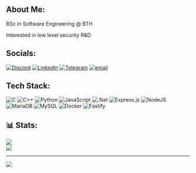 ## About Me:
BSc in Software Engineering @ BTH 

Interested in low level security R&D


## Socials:
[![Discord](https://img.shields.io/badge/Discord-%237289DA.svg?logo=discord&logoColor=white)](https://discord.gg/https://discordapp.com/users/tr3sp4ss3r) [![LinkedIn](https://img.shields.io/badge/LinkedIn-%230077B5.svg?logo=linkedin&logoColor=white)](https://linkedin.com/in/https://linkedin.com/in/danielthedaniel) [![Telegram](https://img.shields.io/badge/Telegram-%230077B5.svg?logo=telegram&logoColor=white)](https://t.me/Uncletr3s) [![email](https://img.shields.io/badge/Email-D14836?logo=gmail&logoColor=white)](mailto:xd3nux@protonmail.com) 

## Tech Stack:
![C](https://img.shields.io/badge/c-%2300599C.svg?style=plastic&logo=c&logoColor=white) ![C++](https://img.shields.io/badge/c++-%2300599C.svg?style=plastic&logo=c%2B%2B&logoColor=white) ![Python](https://img.shields.io/badge/python-3670A0?style=plastic&logo=python&logoColor=ffdd54) ![JavaScript](https://img.shields.io/badge/javascript-%23323330.svg?style=plastic&logo=javascript&logoColor=%23F7DF1E) ![.Net](https://img.shields.io/badge/.NET-5C2D91?style=plastic&logo=.net&logoColor=white) ![Express.js](https://img.shields.io/badge/express.js-%23404d59.svg?style=plastic&logo=express&logoColor=%2361DAFB) ![NodeJS](https://img.shields.io/badge/node.js-6DA55F?style=plastic&logo=node.js&logoColor=white) ![MariaDB](https://img.shields.io/badge/MariaDB-003545?style=plastic&logo=mariadb&logoColor=white) ![MySQL](https://img.shields.io/badge/mysql-4479A1.svg?style=plastic&logo=mysql&logoColor=white) ![Docker](https://img.shields.io/badge/Docker-003545?style=plastic&logo=docker&logoColor=white) ![Fastify](https://img.shields.io/badge/Fastify-%23404d59.svg?style=plastic&logo=fastify&logoColor=%2361DAFB)
## 📊 Stats:
![](https://github-readme-stats.vercel.app/api?username=tr3sp4ss3rexe&theme=tokyonight&hide_border=false&include_all_commits=false&count_private=false)<br/>
![](https://github-readme-stats.vercel.app/api/top-langs/?username=tr3sp4ss3rexe&theme=tokyonight&hide_border=false&include_all_commits=false&count_private=false&layout=compact)

---
[![](https://visitcount.itsvg.in/api?id=tr3sp4ss3rexe&icon=0&color=0)](https://visitcount.itsvg.in)
